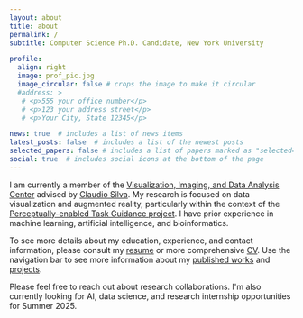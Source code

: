 ```yaml
---
layout: about
title: about
permalink: /
subtitle: Computer Science Ph.D. Candidate, New York University

profile:
  align: right
  image: prof_pic.jpg
  image_circular: false # crops the image to make it circular
  #address: >
   # <p>555 your office number</p>
   # <p>123 your address street</p>
   # <p>Your City, State 12345</p>

news: true  # includes a list of news items
latest_posts: false  # includes a list of the newest posts
selected_papers: false # includes a list of papers marked as "selected={true}"
social: true  # includes social icons at the bottom of the page
---
```


I am currently a member of the [Visualization, Imaging, and Data Analysis Center](https://vida.engineering.nyu.edu/) advised by [Claudio Silva](https://ctsilva.github.io/). My research is focused on data visualization and augmented reality, particularly within the context of the [Perceptually-enabled Task Guidance project](https://www.darpa.mil/program/perceptually-enabled-task-guidance). I have prior experience in machine learning, artificial intelligence, and bioinformatics. 

To see more details about my education, experience, and contact information, please consult my [resume](https://egm68.github.io/cv/) or more comprehensive [CV](https://egm68.github.io/cv/). Use the navigation bar to see more information about my [published works](https://egm68.github.io/publications/) and [projects](https://egm68.github.io/repositories/).

Please feel free to reach out about research collaborations. I'm also currently looking for AI, data science, and research internship opportunities for Summer 2025.
